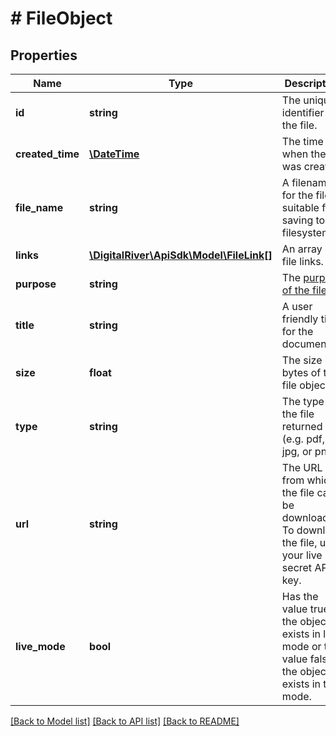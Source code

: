 # # FileObject

## Properties

Name | Type | Description | Notes
------------ | ------------- | ------------- | -------------
**id** | **string** | The unique identifier of the file. | [optional] 
**created_time** | [**\DateTime**](\DateTime.md) | The time when the file was created. | [optional] 
**file_name** | **string** | A filename for the file, suitable for saving to a filesystem. | [optional] 
**links** | [**\DigitalRiver\ApiSdk\Model\FileLink[]**](FileLink.md) | An array of file links. | [optional] 
**purpose** | **string** | The [purpose of the file](https://docs.digitalriver.com/digital-river-api/files-and-file-links-1/files/understanding-the-files-purpose). | [optional] 
**title** | **string** | A user friendly title for the document. | [optional] 
**size** | **float** | The size in bytes of the file object. | [optional] 
**type** | **string** | The type of the file returned (e.g. pdf, jpg, or png). | [optional] 
**url** | **string** | The URL from which the file can be downloaded. To download the file, use your live secret API key. | [optional] 
**live_mode** | **bool** | Has the value true if the object exists in live mode or the value false if the object exists in test mode. | [optional] 

[[Back to Model list]](../../README.md#documentation-for-models) [[Back to API list]](../../README.md#documentation-for-api-endpoints) [[Back to README]](../../README.md)


